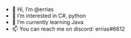 - 👋 Hi, I’m @errias
- 👀 I’m interested in C#, python
- 🌱 I’m currently learning Java
- 📫 You can reach me on discord: errias#6612
